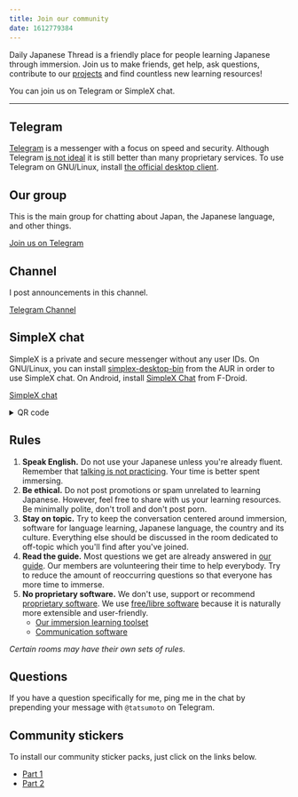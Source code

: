 ```yaml
---
title: Join our community
date: 1612779384
---
```


Daily Japanese Thread is a friendly place
for people learning Japanese through immersion.
Join us to make friends, get help, ask questions,
contribute to our [projects](https://github.com/Ajatt-Tools)
and find countless new learning resources!

You can join us on Telegram or SimpleX chat.

****

## Telegram

[Telegram](https://telegram.org/)
is a messenger with a focus on speed and security.
Although Telegram
[is not ideal](https://spyware.neocities.org/articles/telegram.html)
it is still better than many proprietary services.
To use Telegram on GNU/Linux, install
[the official desktop client](https://archlinux.org/packages/?name=telegram-desktop).

## Our group

This is the main group for chatting about Japan, the Japanese language, and other things.

<a target="_blank" class="md-button telegram" href="https://t.me/+cEpSHZC_tMI4NDZi">Join us on Telegram</a>

## Channel

I post announcements in this channel.

<a target="_blank" class="md-button telegram" href="https://t.me/ajatt_tools">Telegram Channel</a>

## SimpleX chat

SimpleX is a private and secure messenger without any user IDs.
On GNU/Linux,
you can install
<a href="https://aur.archlinux.org/packages/simplex-desktop-bin">simplex-desktop-bin</a>
from the AUR in order to use SimpleX chat.
On Android,
install [SimpleX Chat](https://f-droid.org/en/packages/chat.simplex.app/) from F-Droid.

<a target="_blank" class="md-button simplex" href="https://simplex.chat/contact#/?v=2-7&smp=smp%3A%2F%2F6iIcWT_dF2zN_w5xzZEY7HI2Prbh3ldP07YTyDexPjE%3D%40smp10.simplex.im%2FzhO5MVmLUUhH5hh-te8Ka8rp1CQqq8kZ%23%2F%3Fv%3D1-3%26dh%3DMCowBQYDK2VuAyEAX5m140ScsaXwqLoZtI0vtCRN4T8PCxEf-m0G-0vEbFQ%253D%26srv%3Drb2pbttocvnbrngnwziclp2f4ckjq65kebafws6g4hy22cdaiv5dwjqd.onion&data=%7B%22type%22%3A%22group%22%2C%22groupLinkId%22%3A%22i28MPKFVNz_u7jjOG-CUGA%3D%3D%22%7D">SimpleX chat</a>

<details>
<summary>QR code</summary>
<p align="center"><img style="max-height: 50vh;" alt="SimpleX QR" src="img/simplex-chat-link.webp"></p>
</details>

## Rules

1) **Speak English.**
Do not use your Japanese unless you're already fluent.
Remember that [talking is not practicing](https://redirect.invidious.io/watch?v=NiTsduRreug&t=352s).
Your time is better spent immersing.
1) **Be ethical.**
Do not post promotions or spam unrelated to learning Japanese.
However, feel free to share with us your learning resources.
Be minimally polite, don't troll and don't post porn.
1) **Stay on topic.**
Try to keep the conversation centered around
immersion, software for language learning,
Japanese language, the country and its culture.
Everything else should be discussed in the room dedicated to off-topic
which you'll find after you've joined.
1) **Read the guide.**
Most questions we get are already answered in [our guide](table-of-contents.html).
Our members are volunteering their time to help everybody.
Try to reduce the amount of reoccurring questions so that everyone has more time to immerse.
1) **No proprietary software.**
We don't use, support or recommend
[proprietary software](https://www.gnu.org/proprietary/).
We use
[free/libre software](https://www.gnu.org/philosophy/free-sw.html)
because it is naturally more extensible and user-friendly.
	* [Our immersion learning toolset](our-immersion-learning-toolset.html)
	* [Communication software](https://web.archive.org/web/https://wiki.installgentoo.com/wiki/Communication#Synchronous_Communication_.28Real_time.29)

*Certain rooms may have their own sets of rules.*

## Questions

If you have a question specifically for me,
ping me in the chat by prepending your message with
`@tatsumoto` on Telegram.

## Community stickers

To install our community sticker packs,
just click on the links below.

* [Part 1](https://t.me/addstickers/ajatt)
* [Part 2](https://t.me/addstickers/ajatt2)
